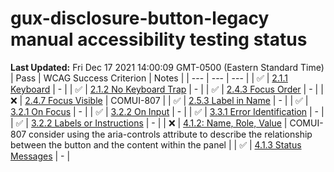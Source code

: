# gux-disclosure-button-legacy manual accessibility testing status
**Last Updated:** Fri Dec 17 2021 14:00:09 GMT-0500 (Eastern Standard Time)
| Pass | WCAG Success Criterion | Notes |
| --- | --- | --- |
| ✅ | [2.1.1 Keyboard](https://www.w3.org/WAI/WCAG21/Understanding/keyboard.html) | - |
| ✅ | [2.1.2 No Keyboard Trap](https://www.w3.org/WAI/WCAG21/Understanding/no-keyboard-trap.html) | - |
| ✅ | [2.4.3 Focus Order](https://www.w3.org/WAI/WCAG21/Understanding/focus-order.html) | - |
| ❌ | [2.4.7 Focus Visible](https://www.w3.org/WAI/WCAG21/Understanding/focus-visible.html) | COMUI-807 |
| ✅ | [2.5.3 Label in Name](https://www.w3.org/WAI/WCAG21/Understanding/label-in-name.html#dfn-name) | - |
| ✅ | [3.2.1 On Focus](https://www.w3.org/WAI/WCAG21/Understanding/on-focus.html) | - |
| ✅ | [3.2.2 On Input](https://www.w3.org/WAI/WCAG21/Understanding/on-input.html) | - |
| ✅ | [3.3.1 Error Identification](https://www.w3.org/WAI/WCAG21/Understanding/error-identification.html) | - |
| ✅ | [3.2.2 Labels or Instructions](https://www.w3.org/WAI/WCAG21/Understanding/labels-or-instructions.html) | - |
| ❌ | [4.1.2: Name, Role, Value](https://www.w3.org/WAI/WCAG21/Understanding/name-role-value.html) | COMUI-807 consider using the aria-controls attribute to describe the relationship between the button and the content within the panel |
| ✅ | [4.1.3 Status Messages](https://www.w3.org/WAI/WCAG21/Understanding/status-messages.html) | - |
